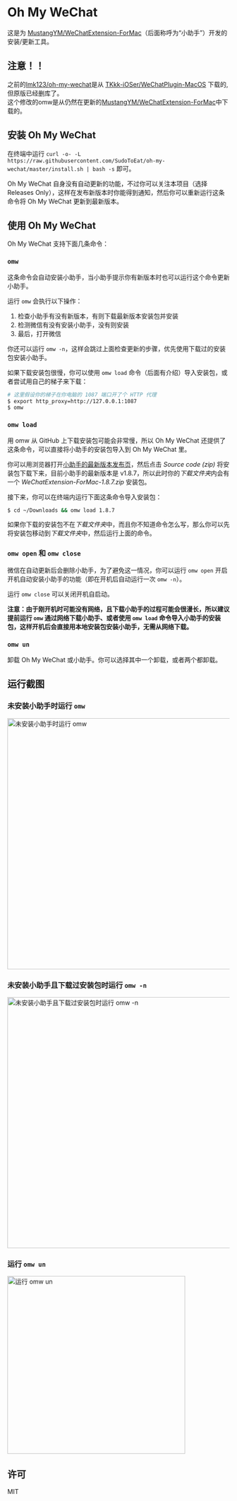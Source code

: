 # Oh My WeChat

这是为 [MustangYM/WeChatExtension-ForMac](https://github.com/MustangYM/WeChatExtension-ForMac)（后面称呼为“小助手”）开发的安装/更新工具。

## 注意！！

之前的[lmk123/oh-my-wechat](https://github.com/lmk123/oh-my-wechat)是从 [TKkk-iOSer/WeChatPlugin-MacOS](https://github.com/TKkk-iOSer/WeChatPlugin-MacOS) 下载的, 但原版已经删库了。  
这个修改的omw是从仍然在更新的[MustangYM/WeChatExtension-ForMac](https://github.com/MustangYM/WeChatExtension-ForMac)中下载的。


## 安装 Oh My WeChat

在终端中运行 `curl -o- -L https://raw.githubusercontent.com/SudoToEat/oh-my-wechat/master/install.sh | bash -s` 即可。

Oh My WeChat 自身没有自动更新的功能，不过你可以关注本项目（选择 Releases Only），这样在发布新版本时你能得到通知，然后你可以重新运行这条命令将 Oh My WeChat 更新到最新版本。

## 使用 Oh My WeChat

Oh My WeChat 支持下面几条命令：

### `omw`

这条命令会自动安装小助手，当小助手提示你有新版本时也可以运行这个命令更新小助手。

运行 `omw` 会执行以下操作：

1. 检查小助手有没有新版本，有则下载最新版本安装包并安装
2. 检测微信有没有安装小助手，没有则安装
3. 最后，打开微信

你还可以运行 `omw -n`，这样会跳过上面检查更新的步骤，优先使用下载过的安装包安装小助手。

如果下载安装包很慢，你可以使用 `omw load` 命令（后面有介绍）导入安装包，或者尝试用自己的梯子来下载：

```bash
# 这里假设你的梯子在你电脑的 1087 端口开了个 HTTP 代理
$ export http_proxy=http://127.0.0.1:1087
$ omw
```

### `omw load`

用 omw 从 GitHub 上下载安装包可能会非常慢，所以 Oh My WeChat 还提供了这条命令，可以直接将小助手的安装包导入到 Oh My WeChat 里。

你可以用浏览器打开[小助手的最新版本发布页](https://github.com/MustangYM/WeChatExtension-ForMac/releases/latest)，然后点击 _Source code (zip)_ 将安装包下载下来，目前小助手的最新版本是 v1.8.7，所以此时你的*下载文件夹*内会有一个 _WeChatExtension-ForMac-1.8.7.zip_ 安装包。

接下来，你可以在终端内运行下面这条命令导入安装包：

```bash
$ cd ~/Downloads && omw load 1.8.7
```

如果你下载的安装包不在*下载文件夹*中，而且你不知道命令怎么写，那么你可以先将安装包移动到*下载文件夹*中，然后运行上面的命令。 

### `omw open` 和 `omw close`

微信在自动更新后会删除小助手，为了避免这一情况，你可以运行 `omw open` 开启开机自动安装小助手的功能（即在开机后自动运行一次 `omw -n`）。

运行 `omw close` 可以关闭开机自启动。

**注意：由于刚开机时可能没有网络，且下载小助手的过程可能会很漫长，所以建议提前运行 `omw` 通过网络下载小助手、或者使用 `omw load` 命令导入小助手的安装包，这样开机后会直接用本地安装包安装小助手，无需从网络下载。**

### `omw un`

卸载 Oh My WeChat 或小助手。你可以选择其中一个卸载，或者两个都卸载。

## 运行截图

### 未安装小助手时运行 `omw`

<img width="569" alt="未安装小助手时运行 omw" src="https://user-images.githubusercontent.com/5035625/53577905-746c1000-3bb1-11e9-973c-a8ecccffe7f8.png">

### 未安装小助手且下载过安装包时运行 `omw -n`

<img width="569" alt="未安装小助手且下载过安装包时运行 omw -n" src="https://user-images.githubusercontent.com/5035625/53577938-851c8600-3bb1-11e9-88f6-b3869aa827a4.png">

### 运行 `omw un`

<img width="403" alt="运行 omw un" src="https://user-images.githubusercontent.com/5035625/53577962-96659280-3bb1-11e9-80f0-331634e36cda.png">

## 许可

MIT
